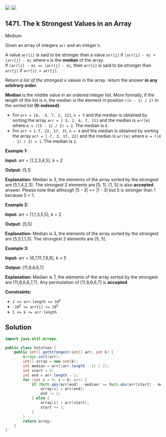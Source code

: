 [![](https://img.shields.io/github/stars/javadev/LeetCode-in-Java?label=Stars&style=flat-square)](https://github.com/javadev/LeetCode-in-Java)
[![](https://img.shields.io/github/forks/javadev/LeetCode-in-Java?label=Fork%20me%20on%20GitHub%20&style=flat-square)](https://github.com/javadev/LeetCode-in-Java/fork)

## 1471\. The k Strongest Values in an Array

Medium

Given an array of integers `arr` and an integer `k`.

A value `arr[i]` is said to be stronger than a value `arr[j]` if `|arr[i] - m| > |arr[j] - m|` where `m` is the **median** of the array.  
If `|arr[i] - m| == |arr[j] - m|`, then `arr[i]` is said to be stronger than `arr[j]` if `arr[i] > arr[j]`.

Return _a list of the strongest `k`_ values in the array. return the answer **in any arbitrary order**.

**Median** is the middle value in an ordered integer list. More formally, if the length of the list is n, the median is the element in position `((n - 1) / 2)` in the sorted list **(0-indexed)**.

*   For `arr = [6, -3, 7, 2, 11]`, `n = 5` and the median is obtained by sorting the array `arr = [-3, 2, 6, 7, 11]` and the median is `arr[m]` where `m = ((5 - 1) / 2) = 2`. The median is `6`.
*   For `arr = [-7, 22, 17, 3]`, `n = 4` and the median is obtained by sorting the array `arr = [-7, 3, 17, 22]` and the median is `arr[m]` where `m = ((4 - 1) / 2) = 1`. The median is `3`.

**Example 1:**

**Input:** arr = [1,2,3,4,5], k = 2

**Output:** [5,1]

**Explanation:** Median is 3, the elements of the array sorted by the strongest are [5,1,4,2,3]. The strongest 2 elements are [5, 1]. [1, 5] is also **accepted** answer. Please note that although \|5 - 3\| == \|1 - 3\| but 5 is stronger than 1 because 5 > 1.

**Example 2:**

**Input:** arr = [1,1,3,5,5], k = 2

**Output:** [5,5]

**Explanation:** Median is 3, the elements of the array sorted by the strongest are [5,5,1,1,3]. The strongest 2 elements are [5, 5].

**Example 3:**

**Input:** arr = [6,7,11,7,6,8], k = 5

**Output:** [11,8,6,6,7]

**Explanation:** Median is 7, the elements of the array sorted by the strongest are [11,8,6,6,7,7]. Any permutation of [11,8,6,6,7] is **accepted**.

**Constraints:**

*   <code>1 <= arr.length <= 10<sup>5</sup></code>
*   <code>-10<sup>5</sup> <= arr[i] <= 10<sup>5</sup></code>
*   `1 <= k <= arr.length`

## Solution

```java
import java.util.Arrays;

public class Solution {
    public int[] getStrongest(int[] arr, int k) {
        Arrays.sort(arr);
        int[] array = new int[k];
        int median = arr[(arr.length - 1) / 2];
        int start = 0;
        int end = arr.length - 1;
        for (int i = 0; i < k; i++) {
            if (Math.abs(arr[end] - median) >= Math.abs(arr[start] - median)) {
                array[i] = arr[end];
                end -= 1;
            } else {
                array[i] = arr[start];
                start += 1;
            }
        }
        return array;
    }
}
```